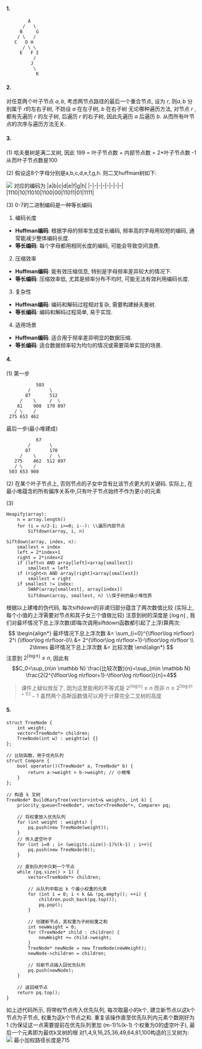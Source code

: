 #### 1.
```
        A
      /   \
     B     G
    / \   / 
   C   D H
      / \ \
     E   F I
          /
         J
          \
           K
```  

#### 2.
对任意两个叶子节点 $a,b$,  考虑两节点路径的最后一个重合节点, 设为 $r$, 则$a,b$ 分别属于 $r$的左右子树, 不妨设 $a$ 在左子树, $b$ 在右子树
无论哪种遍历方法, 对节点 $r$ ,都有先遍历 $r$ 的左子树, 后遍历 $r$ 的右子树, 因此先遍历 $a$ 后遍历 $b$. 从而所有叶节点的次序与遍历方法无关.

#### 3.
(1)
哈夫曼树是满二叉树, 因此 199 = 叶子节点数 + 内部节点数 = 2*叶子节点数 -1 
从而叶子节点数是100

(2)
假设这8个字母分别是a,b,c,d,e,f,g,h. 则二叉huffman树如下:

![](../image/5-3-2.png)
对应的编码为
|a|b|c|d|e|f|g|h|
|-|-|-|-|-|-|-|-|
|1110|10|11010|1100|00|11011|01|1111|

(3)
0-7的二进制编码是一种等长编码
1. 编码长度
- **Huffman编码**: 根据字母的频率生成变长编码, 频率高的字母用较短的编码, 通常能减少整体编码长度.
- **等长编码**: 每个字母都用相同长度的编码, 可能会导致空间浪费. 

2. 压缩效率
- **Huffman编码**: 能有效压缩信息, 特别是字母频率差异较大的情况下. 
- **等长编码**: 压缩效率低, 尤其是频率分布不均时, 可能无法有效利用编码长度. 

3. 复杂性
- **Huffman编码**: 编码和解码过程相对复杂, 需要构建赫夫曼树. 
- **等长编码**: 编码和解码过程简单, 易于实现. 

4. 适用场景
- **Huffman编码**: 适合用于频率差异明显的数据压缩. 
- **等长编码**: 适合数据频率较为均匀的情况或需要简单实现的场景. 


#### 4. 
(1)
第一步
```
           503
        /       \
       87       512
     /    \     /  \
    61    908  170 897  
   / \    /
 275 653 462
```
最后一步(最小堆建成)
```
           67
        /       \
       87       170
     /    \     /  \
   275    462  512 897  
   / \    /
 503 653 908
```
(2)
在某个叶子节点上, 否则节点的子女中含有比该节点更大的关键码. 实际上, 在最小堆蕴含的所有偏序关系中,只有叶子节点始终不作为更小的元素

(3)
```
Heapify(array):
    n = array.length()
    for (i = n/2-1; i>=0; i--): \\遍历内部节点
        Siftdown(array, i, n)

Siftdown(array, index, n):
    smallest = index
    left = 2*index+1
    right = 2*index+2
    if (left<n AND array[left]<array[smallest])
        smallest = left
    if (right<n AND array[right]<array[smallest])
        smallest = right
    if smallest != index:
        SWAP(array[smallest], array[index])
        Siftdown(array, smallest, n) \\保子树的最小堆性质
```
根据以上建堆的伪代码, 每次siftdown的非递归部分蕴含了两次数值比较 (实际上, 每个小值的上浮需要对节点和其子女三个值做比较)
注意到树的深度是 $\lfloor\log n\rfloor$ , 我们对最坏情况下总上浮次数(即每次调用siftdown函数都引起了上浮)算两次:
$$
\begin{align*}
最坏情况下总上浮次数 &= \sum_{i=0}^{\lfloor\log n\rfloor} 2^i (\lfloor\log n\rfloor-i)\\ &= 2^{\lfloor\log n\rfloor+1}-\lfloor\log n\rfloor \\
2\times 最坏情况下总上浮次数 &= 比较次数 
\end{align*}
$$
注意到 $2^{\lfloor\log n\rfloor}\leq n$, 因此有
$$C_0=\sup_{n\in \mathbb N} \frac{比较次数}{n}=\sup_{n\in \mathbb N} \frac{2(2^{\lfloor\log n\rfloor+1}-\lfloor\log n\rfloor)}{n}=4$$
> 课件上疑似放反了, 因为这里能用的不等式是 $2^{\lfloor\log n\rfloor}\leq n$ 而非 $n\leq 2^{\lceil \log (n+1)\rceil}-1$ 虽然两个高斯函数值可以用于计算完全二叉树的高度

#### 5.
```
struct TreeNode {
    int weight;
    vector<TreeNode*> children;
    TreeNode(int w) : weight(w) {}
};

// 比较函数，用于优先队列
struct Compare {
    bool operator()(TreeNode* a, TreeNode* b) {
        return a->weight > b->weight; // 小根堆
    }
};

// 构造 k 叉树
TreeNode* BuildKaryTree(vector<int>& weights, int k) {
    priority_queue<TreeNode*, vector<TreeNode*>, Compare> pq;

    // 将权重放入优先队列
    for (int weight : weights) {
        pq.push(new TreeNode(weight));
    }
    // 传入虚空叶子
    for (int i=0 ; i< (weigits.size()-1)%(k-1) ; i++){
        pq.push(new TreeNode(0));
    }

    // 直到队列中只剩一个节点
    while (pq.size() > 1) {
        vector<TreeNode*> children;

        // 从队列中取出 k 个最小权重的元素
        for (int i = 0; i < k && !pq.empty(); ++i) {
            children.push_back(pq.top());
            pq.pop();
        }

        // 创建新节点，其权重为子树权重之和
        int newWeight = 0;
        for (TreeNode* child : children) {
            newWeight += child->weight;
        }
        TreeNode* newNode = new TreeNode(newWeight);
        newNode->children = children;

        // 将新节点插入回优先队列
        pq.push(newNode);
    }

    // 返回根节点
    return pq.top();
}
```
如上述代码所示, 将带权节点传入优先队列, 每次取最小的k个, 建立新节点以这k个节点为子节点, 权重为这k个节点之和. 重复该操作直至优先队列内元素个数刚好为1 (为保证这一点需要提前在优先队列里加 (m-1)%(k-1) 个权重为0的虚空叶子), 最后一个元素即为最优k叉树的根
对1,4,9,16,25,36,49,64,81,100构造的三叉树为:
![](../image/5-5.png)
最小加权路径长度是715